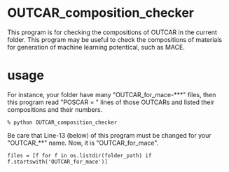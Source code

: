 # OUTCAR_composition_checker

This program is for checking the compositions of OUTCAR in the current folder. This program may be useful to check the compositions of materials for generation of machine learning potentical, such as MACE.

# usage
For instance, your folder have many "OUTCAR_for_mace-***" files, then this program read "POSCAR = " lines of those OUTCARs and listed their compositions and their numbers.

``` % python OUTCAR_composition_checker ```

Be care that Line-13 (below) of this program must be changed for your "OUTCAR_**" name. Now, it is "OUTCAR_for_mace".

    files = [f for f in os.listdir(folder_path) if f.startswith('OUTCAR_for_mace')]


